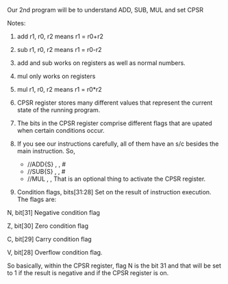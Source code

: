 Our 2nd program will be to understand ADD, SUB, MUL and set CPSR

Notes:

1. add r1, r0, r2 means r1 = r0+r2

2. sub r1, r0, r2 means r1 = r0-r2

3. add and sub works on registers as well as normal numbers.

4. mul only works on registers

5. mul r1, r0, r2 means r1 = r0*r2

6. CPSR register stores many different values that represent the current state of the running program.

7. The bits in the CPSR register comprise different flags that are upated when certain conditions occur.

8. If you see our instructions carefully, all of them have an s/c besides the main instruction. So, 
     - //ADD{S}<c> <Rd>, <Rn>, #<const>
     - //SUB{S}<c> <Rd>, <Rn>, #<const>
     - //MUL<c> <Rdm>, <Rn>, <Rdm>
     That is an optional thing to activate the CPSR register.
    
9. Condition flags, bits[31:28]
Set on the result of instruction execution. The flags are:

N, bit[31]
Negative condition flag

Z, bit[30]
Zero condition flag

C, bit[29]
Carry condition flag

V, bit[28]
Overflow condition flag.

So basically, within the CPSR register, flag N is the bit 31 and that will be set to 1 if the result is negative and if the CPSR register is on.
     
